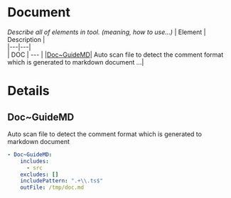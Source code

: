 # Document
*Describe all of elements in tool. (meaning, how to use...)*
| Element | Description |  
|---|---|  
| DOC | --- |
|[Doc~GuideMD](#Doc~GuideMD)| Auto scan file to detect the comment format which is generated to markdown document ...|  
  
  
# Details
## Doc~GuideMD <a name="Doc~GuideMD"></a>
Auto scan file to detect the comment format which is generated to markdown document  

```yaml
- Doc~GuideMD: 
    includes: 
      - src
    excludes: []
    includePattern: ".+\\.ts$"
    outFile: /tmp/doc.md
```


  